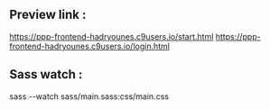 Preview link : 
--------------
https://ppp-frontend-hadryounes.c9users.io/start.html
https://ppp-frontend-hadryounes.c9users.io/login.html


Sass watch : 
------------
sass --watch sass/main.sass:css/main.css

